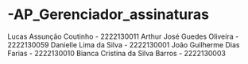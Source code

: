 # -AP_Gerenciador_assinaturas
Lucas Assunção Coutinho - 2222130011
Arthur José Guedes Oliveira - 2222130059
Danielle Lima da Silva - 2222130001
João Guilherme Dias Farias - 2222130010
Bianca Cristina da Silva Barros - 2222130003
